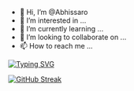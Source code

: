 - 👋 Hi, I’m @Abhissaro
- 👀 I’m interested in ...
- 🌱 I’m currently learning ...
- 💞️ I’m looking to collaborate on ...
- 📫 How to reach me ...

<!---
Abhissaro/Abhissaro is a ✨ special ✨ repository because its `README.md` (this file) appears on your GitHub profile.
You can click the Preview link to take a look at your changes.
--->
[![Typing SVG](https://readme-typing-svg.demolab.com?font=Rubik+Bubbles&weight=100&size=35&duration=1000&pause=500&color=F7A338&background=FF68CD00&width=435&lines=Abhinaya+Saravanan;AI+ML+Enthusiast;Interested+in+Datascience%2C+Machine+Learning+and+Computer+Vision)](https://git.io/typing-svg)




[![GitHub Streak](https://streak-stats.demolab.com?user=Abhissaro&theme=highcontrast&hide_border=true&border_radius=4.6&date_format=%5BY.%5Dn.j)](https://git.io/streak-stats)
